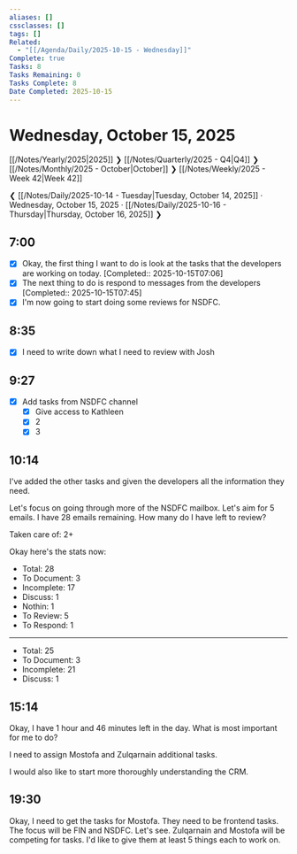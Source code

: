 ```yaml
---
aliases: []
cssclasses: []
tags: []
Related:
  - "[[/Agenda/Daily/2025-10-15 - Wednesday]]"
Complete: true
Tasks: 8
Tasks Remaining: 0
Tasks Complete: 8
Date Completed: 2025-10-15
---
```

# Wednesday, October 15, 2025

[[/Notes/Yearly/2025|2025]] ❯ [[/Notes/Quarterly/2025 - Q4|Q4]] ❯ [[/Notes/Monthly/2025 - October|October]] ❯ [[/Notes/Weekly/2025 - Week 42|Week 42]]

❮ [[/Notes/Daily/2025-10-14 - Tuesday|Tuesday, October 14, 2025]] · Wednesday, October 15, 2025 · [[/Notes/Daily/2025-10-16 - Thursday|Thursday, October 16, 2025]] ❯

## 7:00

- [x] Okay, the first thing I want to do is look at the tasks that the developers are working on today. [Completed:: 2025-10-15T07:06]
- [x] The next thing to do is respond to messages from the developers [Completed:: 2025-10-15T07:45]
- [x] I'm now going to start doing some reviews for NSDFC.

## 8:35

- [x] I need to write down what I need to review with Josh

## 9:27

- [x] Add tasks from NSDFC channel
    - [x] Give access to Kathleen
    - [x] 2
    - [x] 3

## 10:14

I've added the other tasks and given the developers all the information they need.

Let's focus on going through more of the NSDFC mailbox. Let's aim for 5 emails. I have 28 emails remaining. How many do I have left to review?

Taken care of: 2+

Okay here's the stats now:

- Total: 28
- To Document: 3
- Incomplete: 17
- Discuss: 1
- Nothin: 1
- To Review: 5
- To Respond: 1

---

- Total: 25
- To Document: 3
- Incomplete: 21
- Discuss: 1

## 15:14

Okay, I have 1 hour and 46 minutes left in the day. What is most important for me to do?

I need to assign Mostofa and Zulqarnain additional tasks.

I would also like to start more thoroughly understanding the CRM.

## 19:30

Okay, I need to get the tasks for Mostofa. They need to be frontend tasks. The focus will be FIN and NSDFC. Let's see. Zulqarnain and Mostofa will be competing for tasks. I'd like to give them at least 5 things each to work on.


